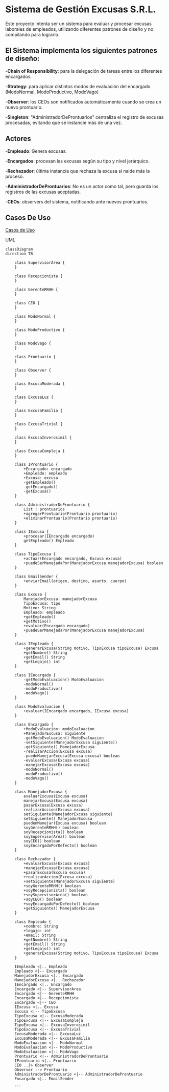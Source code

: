 ﻿# Sistema de Gestión Excusas S.R.L.

Este proyecto intenta ser un sistema para evaluar y procesar excusas laborales de empleados, utilizando diferentes patrones de diseño y no compilando para lograrlo.

## El Sistema implementa los siguientes patrones de diseño:

-**Chain of Responsibility**: para la delegación de tareas entre los diferentes encargados.

-**Strategy**: para aplicar distintos modos de evaluación del encargado (ModoNormal, ModoProductivo, ModoVago)

-**Observer**: los CEOs son notificados automáticamente cuando se crea un nuevo prontuario.

-**Singleton**: "AdministradorDeProntuarios" centraliza el registro de excusas procesadas, evitando que se instancie más de una vez.

## Actores

-**Empleado**: Genera excusas.

-**Encargados**: procesan las excusas según su tipo y nivel jerárquico.

-**Rechazador**: última instancia que rechaza la excusa si naide más la procesó.

-**AdministradorDeProntuarios**: No es un actor como tal, pero guarda los registros de las excusas aceptadas.

-**CEOs**: observers del sistema, notificando ante nuevos prontuarios.

## Casos De Uso

[Casos de Uso](https://www.plantuml.com/plantuml/png/XL9RZk8m4FptAVfp-O03h10YMX3yB8l2Ni3OJQObnuxiTiISQuum5vi6aXaUGNmbBbULgzoU9zQHS-qK4pk47IN6MeD5M65Y-lpmf__bqUIaat9uOE00aQet1aiH3LFmIcd38SAoRXng6xfbYGOR8_jYgZjibnkCBQKGYuWzkCA8dh4ir-iE-RFyrtjwesCbfWiye21AzQV0U3o3Nzk8ISGwTY57wX6wC2yBCC4peKVu6vZQ0E_mdvemKkecRYTfjSjNrhVfXpbNPOO9qcruuxxgC4lT8nTQqJWIkRIouJooCycS9ZXw8jd6O31zeyze2tHO2QWT9AeodTe1zbcVgJQ1wN1EL6BAZeKAkdyXelgvXY9ROk597C_YG-7gZcGejAS8lPtfd-GcOwkx8w5eOjXhAnM6fZ-Pl9m-_8RfbBnnsU9izbX9B5vSHEU1HqPlXos6kzxAvlB9jVi2)



UML 

```mermaid
classDiagram
direction TB

    class SupervisorArea {
    }

    class Recepcionista {
    }

    class GerenteRRHH {
    }

    class CEO {
    }
    
    class ModoNormal {
    }

    class ModoProductivo {
    }

    class ModoVago {
    }

    class Prontuario {
    }

    class Observer {
    }

    class ExcusaModerada {
    }

    class ExcusaLuz {
    }

    class ExcusaFamilia {
    }

    class ExcusaTrivial {
    }

    class ExcusaInverosimil {
    }

    class ExcusaCompleja {
    }

    class IProntuario {
	    +Encargado: encargado
	    +Empleado: empleado
	    +Excusa: excusa
	    -getEmpleado()
	    -getEncargado()
	    -getExcusa()
    }

    class AdministradorDeProntuario {
	    List : prontuarios
	    +agregarProntuario(Prontuario prontuario)
	    +eliminarProntuario(Prontario prontuario)
    }

    class IExcusa {
	    +procesar(IEncargado encargado)
	    getEmpleado() Empleado
    }

    class TipoExcusa {
	    +actuar(Encargado encargado, Excusa excusa)
	    +puedeSerManejadaPor(ManejadorExcusa manejadorExcusa) boolean
    }

    class EmailSender {
	    +enviarEmail(origen, destino, asunto, cuerpo)
    }

    class Excusa {
	    ManejadorExcusa: manejadorExcusa
	    TipoExcusa: tipo
	    Motivo: String
	    Empleado: empleado
	    +getEmpleado()
	    +getMotivo()
	    +evaluar(Encargado encargado)
	    +puedeSerManejadaPor(ManejadorExcusa manejadorExcusa)
    }

    class IEmpleado {
	    +generarExcusa(String motivo, TipoExcusa tipoExcusa) Excusa
	    +getNombre() String
	    +getEmail() String
	    +getLegajo() int
    }

    class IEncargado {
	    -getModoEvaluacion() ModoEvaluacion
	    -modoNormal()
	    -modoProductivo()
	    -modoVago()
    }

    class ModoEvaluacion {
	    +evaluar(IEncargado encargado, IExcusa excusa)
    }

    class Encargado {
	    +ModoEvaluacion: modoEvaluacion
	    +ManejadorExcusa: siguiente
	    -getModoEvaluacion() ModoEvaluacion
	    -setSiguiente(ManejadorExcusa siguiente))
	    -getSiguiente() ManejadorExcusa
	    -realizarAccion(Excusa excusa)
	    -puedeManejarExcusa(Excusa excusa) boolean
	    -evaluarExcusa(Excusa excusa)
	    -manejarExcusa(Excusa excusa)
	    -modoNormal()
	    -modoProductivo()
	    -modoVago()
    }

    class ManejadorExcusa {
	    evaluarExcusa(Excusa excusa)
	    manejarExcusa(Excusa excusa)
	    pasarExcusa(Excusa excusa)
	    realizarAccion(Excusa excusa)
	    setSiguiente(ManejadorExcusa siguiente)
	    setSiguiente() ManejadorExcusa
	    puedenManejar(Excusa excusa) boolean
	    soyGerenteRRHH() boolean
	    soyRecepcionista() boolean
	    soySupervisorArea() boolean
	    soyCEO() boolean
	    soyEncargadoPorDefecto() boolean
    }

    class Rechazador {
	    +evaluarExcusa(Excusa excusa)
	    +manejarExcusa(Excusa excusa)
	    +pasarExcusa(Excusa excusa)
	    +realizarAccion(Excusa excusa)
	    +setSiguiente(ManejadorExcusa siguiente)
	    +soyGerenteRRHH() boolean
	    +soyRecepcionista() boolean
	    +soySupervisorArea() boolean
	    +soyCEO() boolean
	    +soyEncargadoPorDefecto() boolean
	    +getSiguiente() ManejadorExcusa
    }

    class Empleado {
	    +nombre: String
	    +legajo: int
	    +email: String
	    +getNombre() String
	    +getEmail() String
	    +getLegajo() int
	    +generarExcusa(String motivo, TipoExcusa tipoExcusa) Excusa
    }

    IEmpleado <|.. Empleado
    Empleado <|-- Encargado
    ManejadorExcusa <|.. Encargado
    ManejadorExcusa <|.. Rechazador
    IEncargado <|.. Encargado
    Encargado <|-- SupervisorArea
    Encargado <|-- GerenteRRHH
    Encargado <|-- Recepcionista
    Encargado <|-- CEO
    IExcusa <|.. Excusa
    Excusa <|-- TipoExcusa
    TipoExcusa <|-- ExcusaModerada
    TipoExcusa <|-- ExcusaCompleja
    TipoExcusa <|-- ExcusaInverosimil
    TipoExcusa <|-- ExcusaTrivial
    ExcusaModerada <|-- ExcusaLuz
    ExcusaModerada <|-- ExcusaFamilia
    ModoEvaluacion <|-- ModoNormal
    ModoEvaluacion <|-- ModoProductivo
    ModoEvaluacion <|-- ModoVago
    Prontuario <|-- AdministradorDeProntuario
    IProntuario <|.. Prontuario
    CEO ..|> Observer
    Observer --> Prontuario
    AdministradorDeProntuario <|-- AdministradorDeProntuario
    Encargado <|.. EmailSender
   
    ```

